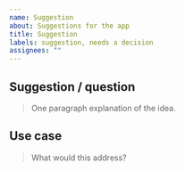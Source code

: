 ```yaml
---
name: Suggestion
about: Suggestions for the app
title: Suggestion
labels: suggestion, needs a decision
assignees: ""
---
```


## Suggestion / question

> One paragraph explanation of the idea.

## Use case

> What would this address?
